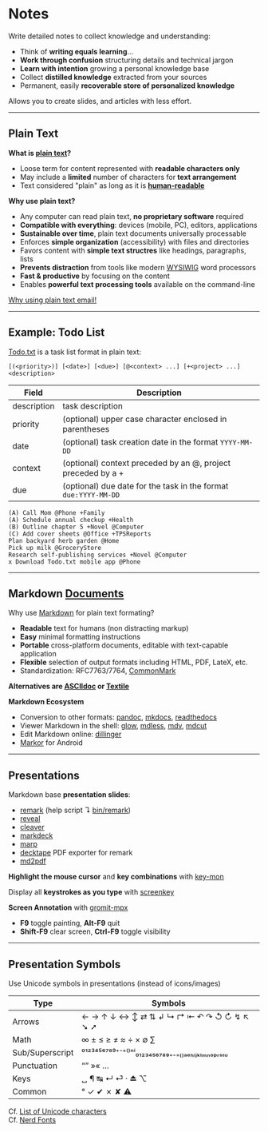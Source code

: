 # Notes

Write detailed notes to collect knowledge and understanding:

* Think of **writing equals learning**...
* **Work through confusion** structuring details and technical jargon
* **Learn with intention** growing a personal knowledge base
* Collect **distilled knowledge** extracted from your sources
* Permanent, easily **recoverable store of personalized knowledge**

Allows you to create slides, and articles with less effort.

---

## Plain Text

**What is [plain text][plx]?**

* Loose term for content represented with **readable characters only**
* May include a **limited** number of characters for **text arrangement**
* Text considered "plain" as long as it is **[human-readable][hr]**

**Why use plain text?**

* Any computer can read plain text, **no proprietary software** required
* **Compatible with everything**: devices (mobile, PC), editors, applications
* **Sustainable over time**, plain text documents universally processable
* Enforces **simple organization** (accessibility) with files and directories
* Favors content with **simple text structres** like headings, paragraphs, lists
* **Prevents distraction** from tools like modern [WYSIWIG][wy] word processors
* **Fast & productive** by focusing on the content
* Enables **powerful text processing tools** available on the command-line

[Why using plain text email!](https://useplaintext.email/)

[plx]: https://en.wikipedia.org/wiki/Plain_text
[hr]: https://en.m.wikipedia.org/wiki/Human-readable_medium
[wy]: https://en.wikipedia.org/wiki/WYSIWYG
[cu]: https://www.gnu.org/software/coreutils/manual/coreutils.html

---

## Example:  Todo List

[Todo.txt][tx] is a task list format in plain text:

```
[(<priority>)] [<date>] [<due>] [@<context> ...] [+<project> ...] <description>
```

Field       | Description
------------|------------------------------
description | task description
priority    | (optional) upper case character enclosed in parentheses
date        | (optional) task creation date in the format `YYYY-MM-DD`
context     | (optional) context preceded by an @, project preceded by a + 
due         | (optional) due date for the task in the format `due:YYYY-MM-DD`

```
(A) Call Mom @Phone +Family
(A) Schedule annual checkup +Health
(B) Outline chapter 5 +Novel @Computer
(C) Add cover sheets @Office +TPSReports
Plan backyard herb garden @Home
Pick up milk @GroceryStore
Research self-publishing services +Novel @Computer
x Download Todo.txt mobile app @Phone
```

[tx]: http://todotxt.org/ 

---

## Markdown [Documents][dc]

Why use [Markdown][md] for plain text formating?

* **Readable** text for humans (non distracting markup)
* **Easy** minimal formatting instructions
* **Portable** cross-platform documents, editable with text-capable application
* **Flexible** selection of output formats including HTML, PDF, LateX, etc.
* Standardization: RFC7763/7764, [CommonMark][cm]

**Alternatives are [ASCIIdoc][ad] or [Textile][tl]**

**Markdown Ecosystem**

* Conversion to other formats: [pandoc](https://github.com/jgm/pandoc), [mkdocs](https://github.com/mkdocs/mkdocs/), [readthedocs](https://github.com/rtfd/readthedocs.org)
* Viewer Markdown in the shell: [glow](https://github.com/charmbracelet/glow), [mdless](https://github.com/ttscoff/mdless), [mdv](https://github.com/axiros/terminal_markdown_viewer), [mdcut](https://github.com/lunaryorn/mdcat)
* Edit Markdown online: [dillinger](https://github.com/joemccann/dillinger)
* [Markor](https://github.com/gsantner/markor) for Android

[ad]: https://en.m.wikipedia.org/wiki/AsciiDoc
[cm]: https://commonmark.org/
[dc]: https://en.m.wikipedia.org/wiki/Document
[gm]: https://help.github.com/categories/writing-on-github/
[md]: https://en.m.wikipedia.org/wiki/Markdown
[tl]: https://en.m.wikipedia.org/wiki/Textile_(markup_language)

---

## Presentations

Markdown base **presentation slides**:

- [remark](https://github.com/gnab/remark) (help script ↴ [bin/remark](../bin/remark))
- [reveal](https://github.com/hakimel/reveal.js)
- [cleaver](https://github.com/jdan/cleaver)
- [markdeck](https://github.com/arnehilmann/markdeck)
- [marp](https://github.com/yhatt/marp/)
- [decktape](https://github.com/astefanutti/decktape) PDF exporter for remark
- [md2pdf](https://md2pdf.netlify.com/)

**Highlight the mouse cursor** and **key combinations** with [key-mon](https://github.com/scottkirkwood/key-mon)

Display all **keystrokes as you type** with [screenkey](https://github.com/wavexx/screenkey)

**Screen Annotation** with [gromit-mpx](https://github.com/bk138/gromit-mpx)

* **F9** toggle painting, **Alt-F9** quit
* **Shift-F9** clear screen, **Ctrl-F9** toggle visibility

---

## Presentation Symbols

Use Unicode symbols in presentations (instead of icons/images)

Type           | Symbols
---------------|---------------------------------------
Arrows         | ← → ↑ ↓ ↔ ↕ ⇄ ⇅ ↲ ↳ ↱ ⇤ ↶ ↷ ↺ ↻ ↯ ↖ ➘ ➚ 
Math           | ∞ ± ≤ ≥ ≠ ≈ ÷ × ∅ ∑ 
Sub/Superscript| ⁰¹²³⁴⁵⁶⁷⁸⁹⁺⁻⁼⁽⁾ⁿⁱ₀₁₂₃₄₅₆₇₈₉₊₋₌₍₎ₐₑₕᵢⱼₖₗₘₙₒₚᵣₛₜᵤ
Punctuation    | “” »« …
Keys           | ␣ ¶ ↹ ↵ ⏎ · ⏏ ⌥
Common         | ° ✓ ✔ ✗ ✘ ⚠

Cf. [List of Unicode characters](https://en.wikipedia.org/wiki/List_of_Unicode_characters)  
Cf. [Nerd Fonts](https://nerdfonts.com)



[5]: https://en.wikipedia.org/wiki/Cascading_Style_Sheets
[10]: ../source_me.sh
